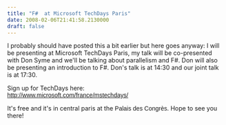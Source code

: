 ```yaml
---
title: "F#  at Microsoft TechDays Paris"
date: 2008-02-06T21:41:58.2130000
draft: false
---
```


<p>I probably should have posted this a bit earlier but here goes anyway: I will be presenting at Microsoft TechDays Paris, my talk will be co-presented with Don Syme and we'll be talking about parallelism and F#. Don will also be presenting an introduction to F#. Don's talk is at 14:30 and our joint talk is at 17:30.</p>
<p>Sign up for TechDays here:<br />
<font face="Arial"><a href="http://www.microsoft.com/france/mstechdays/">http://www.microsoft.com/france/mstechdays/</a></font></p>
<p>It's free and it's in central paris at the <font face="Arial">Palais des Congrès</font>. Hope to see you there!</p>
